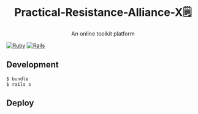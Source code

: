 <h1 align="center">Practical-Resistance-Alliance-X🗒</h1>
<p align="center">An online toolkit platform</p>

[![Ruby](https://img.shields.io/badge/Ruby-2.4.2-red.svg)](https://www.ruby-lang.org/en/news/2017/09/14/ruby-2-4-2-released/)
[![Rails](https://img.shields.io/badge/rails-5.2.2.1-red.svg)](https://weblog.rubyonrails.org/2019/3/13/Rails-4-2-5-1-5-1-6-2-have-been-released/)

## Development

```
$ bundle
$ rails s
```

## Deploy
